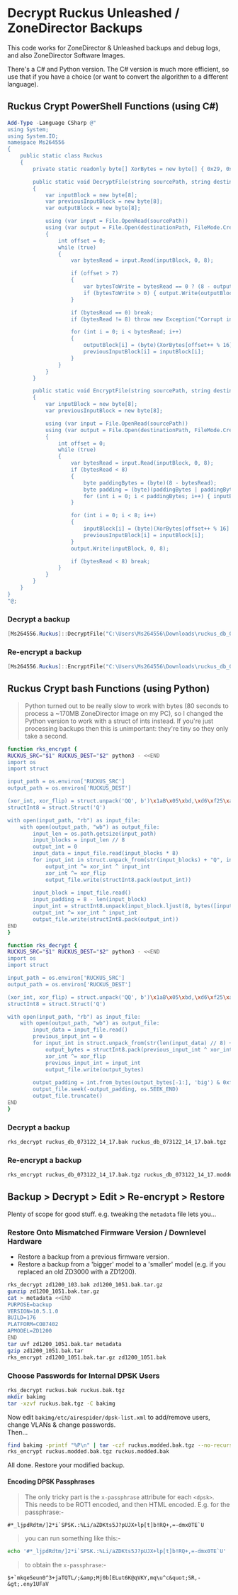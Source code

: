 # Decrypt Ruckus Unleashed / ZoneDirector Backups

This code works for ZoneDirector & Unleashed backups and debug logs, and also ZoneDirector Software Images.

There's a C# and Python version. The C# version is much more efficient, so use that if you have a choice (or want to convert the algorithm to a different language).

## Ruckus Crypt PowerShell Functions (using C#)
```powershell
Add-Type -Language CSharp @"
using System;
using System.IO;
namespace Ms264556
{
    public static class Ruckus
    {
        private static readonly byte[] XorBytes = new byte[] { 0x29, 0x1A, 0x42, 0x05, 0xbd, 0x2c, 0xd6, 0xf2, 0x1c, 0xb7, 0xfa, 0xe5, 0x82, 0x78, 0x13, 0xca };

        public static void DecryptFile(string sourcePath, string destinationPath)
        {
            var inputBlock = new byte[8];
            var previousInputBlock = new byte[8];
            var outputBlock = new byte[8];

            using (var input = File.OpenRead(sourcePath))
            using (var output = File.Open(destinationPath, FileMode.Create))
            {
                int offset = 0;
                while (true)
                {
                    var bytesRead = input.Read(inputBlock, 0, 8);

                    if (offset > 7)
                    {
                        var bytesToWrite = bytesRead == 0 ? (8 - outputBlock[7]) & 0xf : 8;
                        if (bytesToWrite > 0) { output.Write(outputBlock, 0, bytesToWrite); }
                    }

                    if (bytesRead == 0) break;
                    if (bytesRead != 8) throw new Exception("Corrupt input file");

                    for (int i = 0; i < bytesRead; i++)
                    {
                        outputBlock[i] = (byte)(XorBytes[offset++ % 16] ^ inputBlock[i] ^ previousInputBlock[i]);
                        previousInputBlock[i] = inputBlock[i];
                    }
                }
            }
        }

        public static void EncryptFile(string sourcePath, string destinationPath)
        {
            var inputBlock = new byte[8];
            var previousInputBlock = new byte[8];

            using (var input = File.OpenRead(sourcePath))
            using (var output = File.Open(destinationPath, FileMode.Create))
            {
                int offset = 0;
                while (true)
                {
                    var bytesRead = input.Read(inputBlock, 0, 8);
                    if (bytesRead < 8)
                    {
                        byte paddingBytes = (byte)(8 - bytesRead);
                        byte padding = (byte)(paddingBytes | paddingBytes << 4);
                        for (int i = 0; i < paddingBytes; i++) { inputBlock[i + bytesRead] = padding; }
                    }

                    for (int i = 0; i < 8; i++)
                    {
                        inputBlock[i] = (byte)(XorBytes[offset++ % 16] ^ inputBlock[i] ^ previousInputBlock[i]);
                        previousInputBlock[i] = inputBlock[i];
                    }
                    output.Write(inputBlock, 0, 8);

                    if (bytesRead < 8) break;
                }
            }
        }
    }
}
"@;
```
### Decrypt a backup
```powershell
[Ms264556.Ruckus]::DecryptFile("C:\Users\Ms264556\Downloads\ruckus_db_073122_14_17.bak", "C:\Users\Ms264556\Downloads\ruckus_db_073122_14_17.bak.tgz")
```
### Re-encrypt a backup
```powershell
[Ms264556.Ruckus]::EncryptFile("C:\Users\Ms264556\Downloads\ruckus_db_073122_14_17.bak.tgz", "C:\Users\Ms264556\Downloads\ruckus_db_073122_14_17.modded.bak")
```

## Ruckus Crypt bash Functions (using Python)
> Python turned out to be really slow to work with bytes (80 seconds to process a ~170MB ZoneDirector image on my PC), so I changed the Python version to work with a struct of ints instead. If you're just processing backups then this is unimportant: they're tiny so they only take a second.

```bash
function rks_encrypt {
RUCKUS_SRC="$1" RUCKUS_DEST="$2" python3 - <<END
import os
import struct

input_path = os.environ['RUCKUS_SRC']
output_path = os.environ['RUCKUS_DEST']

(xor_int, xor_flip) = struct.unpack('QQ', b')\x1aB\x05\xbd,\xd6\xf25\xad\xb8\xe0?T\xc58')
structInt8 = struct.Struct('Q')

with open(input_path, "rb") as input_file:
    with open(output_path, "wb") as output_file:
        input_len = os.path.getsize(input_path)
        input_blocks = input_len // 8
        output_int = 0
        input_data = input_file.read(input_blocks * 8)
        for input_int in struct.unpack_from(str(input_blocks) + "Q", input_data):
            output_int ^= xor_int ^ input_int
            xor_int ^= xor_flip
            output_file.write(structInt8.pack(output_int))
        
        input_block = input_file.read()
        input_padding = 8 - len(input_block)
        input_int = structInt8.unpack(input_block.ljust(8, bytes([input_padding | input_padding << 4])))[0]
        output_int ^= xor_int ^ input_int
        output_file.write(structInt8.pack(output_int))
END
}
```
```bash
function rks_decrypt {
RUCKUS_SRC="$1" RUCKUS_DEST="$2" python3 - <<END
import os
import struct

input_path = os.environ['RUCKUS_SRC']
output_path = os.environ['RUCKUS_DEST']

(xor_int, xor_flip) = struct.unpack('QQ', b')\x1aB\x05\xbd,\xd6\xf25\xad\xb8\xe0?T\xc58')
structInt8 = struct.Struct('Q')

with open(input_path, "rb") as input_file:
    with open(output_path, "wb") as output_file:
        input_data = input_file.read()
        previous_input_int = 0
        for input_int in struct.unpack_from(str(len(input_data) // 8) + "Q", input_data):
            output_bytes = structInt8.pack(previous_input_int ^ xor_int ^ input_int)
            xor_int ^= xor_flip
            previous_input_int = input_int
            output_file.write(output_bytes)
        
        output_padding = int.from_bytes(output_bytes[-1:], 'big') & 0xf
        output_file.seek(-output_padding, os.SEEK_END)
        output_file.truncate()
END
}
```
### Decrypt a backup
```bash
rks_decrypt ruckus_db_073122_14_17.bak ruckus_db_073122_14_17.bak.tgz
```
### Re-encrypt a backup
```bash
rks_encrypt ruckus_db_073122_14_17.bak.tgz ruckus_db_073122_14_17.modded.bak
```

## Backup > Decrypt > Edit > Re-encrypt > Restore
Plenty of scope for good stuff. e.g. tweaking the `metadata` file lets you...

### Restore Onto Mismatched Firmware Version / Downlevel Hardware
* Restore a backup from a previous firmware version.
* Restore a backup from a 'bigger' model to a 'smaller' model (e.g. if you replaced an old ZD3000 with a ZD1200).

```bash
rks_decrypt zd1200_103.bak zd1200_1051.bak.tar.gz
gunzip zd1200_1051.bak.tar.gz
cat > metadata <<END
PURPOSE=backup
VERSION=10.5.1.0
BUILD=176
PLATFORM=COB7402
APMODEL=ZD1200
END
tar uvf zd1200_1051.bak.tar metadata
gzip zd1200_1051.bak.tar
rks_encrypt zd1200_1051.bak.tar.gz zd1200_1051.bak
```

### Choose Passwords for Internal DPSK Users

```bash
rks_decrypt ruckus.bak ruckus.bak.tgz
mkdir bakimg
tar -xzvf ruckus.bak.tgz -C bakimg
```

Now edit `bakimg/etc/airespider/dpsk-list.xml` to add/remove users, change VLANs & change passwords.  
Then...

```bash
find bakimg -printf "%P\n" | tar -czf ruckus.modded.bak.tgz --no-recursion -C bakimg -T -
rks_encrypt ruckus.modded.bak.tgz ruckus.modded.bak
```

All done. Restore your modified backup.

#### Encoding DPSK Passphrases

>The only tricky part is the `x-passphrase` attribute for each `<dpsk>`.  
>This needs to be ROT1 encoded, and then HTML encoded. E.g. for the passphrase:-

```
#*_ljpdRdtm/]2*i`SPSK.:%Li/aZDKts5J?pUJX+lp[t]b!RQ+,=-dmx0TE`U
```

>you can run something like this:-

```bash
echo '#*_ljpdRdtm/]2*i`SPSK.:%Li/aZDKts5J?pUJX+lp[t]b!RQ+,=-dmx0TE`U' | tr ' -}' '!-~' | sed 's/&/\&amp;/g; s/</\&lt;/g; s/>/\&gt;/g; s/"/\&quot;/g; s/'"'"'/\&#39;/g'
```

>to obtain the `x-passphrase`:-

```
$+`mkqeSeun0^3+jaTQTL/;&amp;Mj0b[ELut6K@qVKY,mq\u^c&quot;SR,-&gt;.eny1UFaV
```
